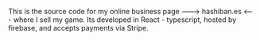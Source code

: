 This is the source code for my online business page ---> hashiban.es <--- where I sell my game.
Its developed in React - typescript, hosted by firebase, and accepts payments via Stripe.
